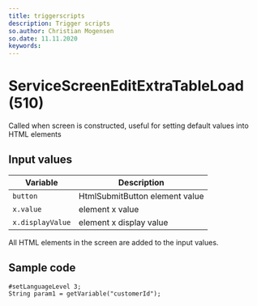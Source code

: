 ```yaml
---
title: triggerscripts
description: Trigger scripts
so.author: Christian Mogensen
so.date: 11.11.2020
keywords:
---
```


# ServiceScreenEditExtraTableLoad (510)

Called when screen is constructed, useful for setting default values into HTML elements

## Input values

|Variable|Description|
|---|---|
| `button` | HtmlSubmitButton element value|
| `x.value` | element x value|
| `x.displayValue` | element x display value|

All HTML elements in the screen are added to the input values.

## Sample code

```crmscript
#setLanguageLevel 3;
String param1 = getVariable("customerId");
```
